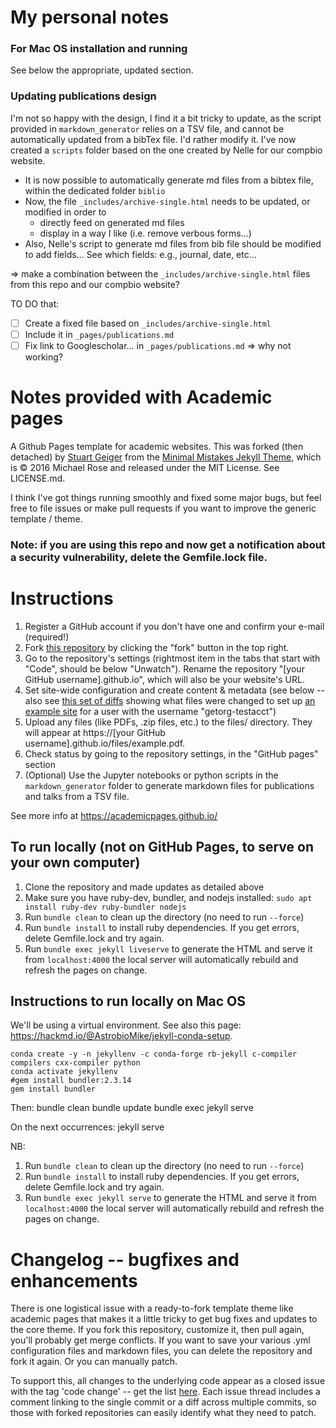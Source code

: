 
# My personal notes

### For Mac OS installation and running

See below the appropriate, updated section.

### Updating publications design

I'm not so happy with the design, I find it a bit tricky to update, as the script provided in `markdown_generator` relies on a TSV file, and cannot be automatically updated from a bibTex file. 
I'd rather modify it. I've now created a `scripts` folder based on the one created by Nelle for our compbio website. 

- It is now possible to automatically generate md files from a bibtex file, within the dedicated folder `biblio`
- Now, the file `_includes/archive-single.html` needs to be updated, or modified in order to 
    - directly feed on generated md files
    - display in a way I like (i.e. remove verbous forms...)
- Also, Nelle's script to generate md files from bib file should be modified to add fields... See which fields: e.g., journal, date, etc...

=> make a combination between the `_includes/archive-single.html` files from this repo and our compbio website?

TO DO that:

- [ ] Create a fixed file based on `_includes/archive-single.html`
- [ ] Include it in `_pages/publications.md`
- [ ] Fix link to Googlescholar... in `_pages/publications.md` => why not working?

# Notes provided with Academic pages
A Github Pages template for academic websites. This was forked (then detached) by [Stuart Geiger](https://github.com/staeiou) from the [Minimal Mistakes Jekyll Theme](https://mmistakes.github.io/minimal-mistakes/), which is © 2016 Michael Rose and released under the MIT License. See LICENSE.md.

I think I've got things running smoothly and fixed some major bugs, but feel free to file issues or make pull requests if you want to improve the generic template / theme.

### Note: if you are using this repo and now get a notification about a security vulnerability, delete the Gemfile.lock file. 

# Instructions

1. Register a GitHub account if you don't have one and confirm your e-mail (required!)
1. Fork [this repository](https://github.com/academicpages/academicpages.github.io) by clicking the "fork" button in the top right. 
1. Go to the repository's settings (rightmost item in the tabs that start with "Code", should be below "Unwatch"). Rename the repository "[your GitHub username].github.io", which will also be your website's URL.
1. Set site-wide configuration and create content & metadata (see below -- also see [this set of diffs](http://archive.is/3TPas) showing what files were changed to set up [an example site](https://getorg-testacct.github.io) for a user with the username "getorg-testacct")
1. Upload any files (like PDFs, .zip files, etc.) to the files/ directory. They will appear at https://[your GitHub username].github.io/files/example.pdf.  
1. Check status by going to the repository settings, in the "GitHub pages" section
1. (Optional) Use the Jupyter notebooks or python scripts in the `markdown_generator` folder to generate markdown files for publications and talks from a TSV file.

See more info at https://academicpages.github.io/

## To run locally (not on GitHub Pages, to serve on your own computer)

1. Clone the repository and made updates as detailed above
1. Make sure you have ruby-dev, bundler, and nodejs installed: `sudo apt install ruby-dev ruby-bundler nodejs`
1. Run `bundle clean` to clean up the directory (no need to run `--force`)
1. Run `bundle install` to install ruby dependencies. If you get errors, delete Gemfile.lock and try again.
1. Run `bundle exec jekyll liveserve` to generate the HTML and serve it from `localhost:4000` the local server will automatically rebuild and refresh the pages on change.

## Instructions to run locally on Mac OS

We'll be using a virtual environment. See also this page: <https://hackmd.io/@AstrobioMike/jekyll-conda-setup>.

    conda create -y -n jekyllenv -c conda-forge rb-jekyll c-compiler compilers cxx-compiler python
    conda activate jekyllenv
    #gem install bundler:2.3.14
    gem install bundler

Then:
    bundle clean
    bundle update
    bundle exec jekyll serve

On the next occurrences:
    jekyll serve

NB: 
1. Run `bundle clean` to clean up the directory (no need to run `--force`)
1. Run `bundle install` to install ruby dependencies. If you get errors, delete Gemfile.lock and try again.
1. Run `bundle exec jekyll serve` to generate the HTML and serve it from `localhost:4000` the local server will automatically rebuild and refresh the pages on change.

# Changelog -- bugfixes and enhancements

There is one logistical issue with a ready-to-fork template theme like academic pages that makes it a little tricky to get bug fixes and updates to the core theme. If you fork this repository, customize it, then pull again, you'll probably get merge conflicts. If you want to save your various .yml configuration files and markdown files, you can delete the repository and fork it again. Or you can manually patch. 

To support this, all changes to the underlying code appear as a closed issue with the tag 'code change' -- get the list [here](https://github.com/academicpages/academicpages.github.io/issues?q=is%3Aclosed%20is%3Aissue%20label%3A%22code%20change%22%20). Each issue thread includes a comment linking to the single commit or a diff across multiple commits, so those with forked repositories can easily identify what they need to patch.
